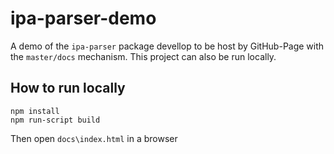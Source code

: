 # ipa-parser-demo
A demo of the `ipa-parser` package devellop to be host by GitHub-Page with the `master/docs` mechanism.
This project can also be run locally.

## How to run locally

```
npm install
npm run-script build
```

Then open `docs\index.html` in a browser